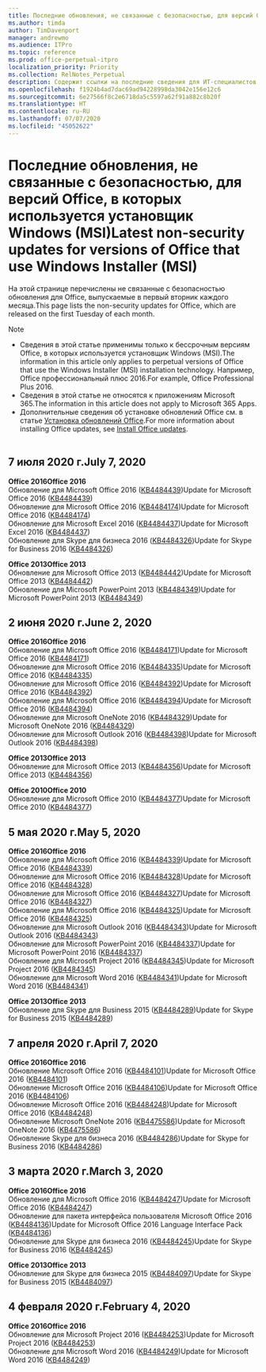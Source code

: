 ```yaml
---
title: Последние обновления, не связанные с безопасностью, для версий Office, в которых используется установщик Windows (MSI)
ms.author: timda
author: TimDavenport
manager: andrewmo
ms.audience: ITPro
ms.topic: reference
ms.prod: office-perpetual-itpro
localization_priority: Priority
ms.collection: RelNotes_Perpetual
description: Содержит ссылки на последние сведения для ИТ-специалистов об обновлениях, не связанных с безопасностью, для бессрочных версий Office 2016, Office 2013 и Office 2010
ms.openlocfilehash: f1924b4ad7dac69ad94228998da3042e156e12c6
ms.sourcegitcommit: 6e27566f8c2e6718da5c5597a62f91a882c8b20f
ms.translationtype: HT
ms.contentlocale: ru-RU
ms.lasthandoff: 07/07/2020
ms.locfileid: "45052622"
---
```

# <a name="latest-non-security-updates-for-versions-of-office-that-use-windows-installer-msi"></a><span data-ttu-id="f8ebd-103">Последние обновления, не связанные с безопасностью, для версий Office, в которых используется установщик Windows (MSI)</span><span class="sxs-lookup"><span data-stu-id="f8ebd-103">Latest non-security updates for versions of Office that use Windows Installer (MSI)</span></span>

<span data-ttu-id="f8ebd-104">На этой странице перечислены не связанные с безопасностью обновления для Office, выпускаемые в первый вторник каждого месяца.</span><span class="sxs-lookup"><span data-stu-id="f8ebd-104">This page lists the non-security updates for Office, which are released on the first Tuesday of each month.</span></span>

> [!NOTE]
> - <span data-ttu-id="f8ebd-105">Сведения в этой статье применимы только к бессрочным версиям Office, в которых используется установщик Windows (MSI).</span><span class="sxs-lookup"><span data-stu-id="f8ebd-105">The information in this article only applies to perpetual versions of Office that use the Windows Installer (MSI) installation technology.</span></span> <span data-ttu-id="f8ebd-106">Например, Office профессиональный плюс 2016.</span><span class="sxs-lookup"><span data-stu-id="f8ebd-106">For example, Office Professional Plus 2016.</span></span>
> - <span data-ttu-id="f8ebd-107">Сведения в этой статье не относятся к приложениям Microsoft 365.</span><span class="sxs-lookup"><span data-stu-id="f8ebd-107">The information in this article does not apply to Microsoft 365 Apps.</span></span>
> - <span data-ttu-id="f8ebd-108">Дополнительные сведения об установке обновлений Office см. в статье [Установка обновлений Office](https://support.office.com/article/2ab296f3-7f03-43a2-8e50-46de917611c5).</span><span class="sxs-lookup"><span data-stu-id="f8ebd-108">For more information about installing Office updates, see [Install Office updates](https://support.office.com/article/2ab296f3-7f03-43a2-8e50-46de917611c5).</span></span>
<br/><br/>

## <a name="july-7-2020"></a><span data-ttu-id="f8ebd-109">7 июля 2020 г.</span><span class="sxs-lookup"><span data-stu-id="f8ebd-109">July 7, 2020</span></span>

<span data-ttu-id="f8ebd-110">**Office 2016**</span><span class="sxs-lookup"><span data-stu-id="f8ebd-110">**Office 2016**</span></span><br/>
<span data-ttu-id="f8ebd-111">Обновление для Microsoft Office 2016 ([KB4484439](https://support.microsoft.com/help/4484439))</span><span class="sxs-lookup"><span data-stu-id="f8ebd-111">Update for Microsoft Office 2016 ([KB4484439](https://support.microsoft.com/help/4484439))</span></span><br/> <span data-ttu-id="f8ebd-112">Обновление для Microsoft Office 2016 ([KB4484174](https://support.microsoft.com/help/4484174))</span><span class="sxs-lookup"><span data-stu-id="f8ebd-112">Update for Microsoft Office 2016 ([KB4484174](https://support.microsoft.com/help/4484174))</span></span><br/> <span data-ttu-id="f8ebd-113">Обновление для Microsoft Excel 2016 ([KB4484437](https://support.microsoft.com/help/4484437))</span><span class="sxs-lookup"><span data-stu-id="f8ebd-113">Update for Microsoft Excel 2016 ([KB4484437](https://support.microsoft.com/help/4484437))</span></span><br/>
<span data-ttu-id="f8ebd-114">Обновление для Skype для бизнеса 2016 ([KB4484326](https://support.microsoft.com/help/4484326))</span><span class="sxs-lookup"><span data-stu-id="f8ebd-114">Update for Skype for Business 2016 ([KB4484326](https://support.microsoft.com/help/4484326))</span></span><br/> 

<span data-ttu-id="f8ebd-115">**Office 2013**</span><span class="sxs-lookup"><span data-stu-id="f8ebd-115">**Office 2013**</span></span><br/>
<span data-ttu-id="f8ebd-116">Обновление для Microsoft Office 2013 ([KB4484442](https://support.microsoft.com/help/4484442))</span><span class="sxs-lookup"><span data-stu-id="f8ebd-116">Update for Microsoft Office 2013 ([KB4484442](https://support.microsoft.com/help/4484442))</span></span><br/> <span data-ttu-id="f8ebd-117">Обновление для Microsoft PowerPoint 2013 ([KB4484349](https://support.microsoft.com/help/4484349))</span><span class="sxs-lookup"><span data-stu-id="f8ebd-117">Update for Microsoft PowerPoint 2013 ([KB4484349](https://support.microsoft.com/help/4484349))</span></span><br/> 


## <a name="june-2-2020"></a><span data-ttu-id="f8ebd-118">2 июня 2020 г.</span><span class="sxs-lookup"><span data-stu-id="f8ebd-118">June 2, 2020</span></span>

<span data-ttu-id="f8ebd-119">**Office 2016**</span><span class="sxs-lookup"><span data-stu-id="f8ebd-119">**Office 2016**</span></span><br/>
<span data-ttu-id="f8ebd-120">Обновление для Microsoft Office 2016 ([KB4484171](https://support.microsoft.com/help/4484171))</span><span class="sxs-lookup"><span data-stu-id="f8ebd-120">Update for Microsoft Office 2016 ([KB4484171](https://support.microsoft.com/help/4484171))</span></span><br/> <span data-ttu-id="f8ebd-121">Обновление для Microsoft Office 2016 ([KB4484335](https://support.microsoft.com/help/4484335))</span><span class="sxs-lookup"><span data-stu-id="f8ebd-121">Update for Microsoft Office 2016 ([KB4484335](https://support.microsoft.com/help/4484335))</span></span><br/> <span data-ttu-id="f8ebd-122">Обновление для Microsoft Office 2016 ([KB4484392](https://support.microsoft.com/help/4484392))</span><span class="sxs-lookup"><span data-stu-id="f8ebd-122">Update for Microsoft Office 2016 ([KB4484392](https://support.microsoft.com/help/4484392))</span></span><br/> <span data-ttu-id="f8ebd-123">Обновление для Microsoft Office 2016 ([KB4484394](https://support.microsoft.com/help/4484394))</span><span class="sxs-lookup"><span data-stu-id="f8ebd-123">Update for Microsoft Office 2016 ([KB4484394](https://support.microsoft.com/help/4484394))</span></span><br/> <span data-ttu-id="f8ebd-124">Обновление для Microsoft OneNote 2016 ([KB4484329](https://support.microsoft.com/help/4484329))</span><span class="sxs-lookup"><span data-stu-id="f8ebd-124">Update for Microsoft OneNote 2016 ([KB4484329](https://support.microsoft.com/help/4484329))</span></span><br/>
<span data-ttu-id="f8ebd-125">Обновление для Microsoft Outlook 2016 ([KB4484398](https://support.microsoft.com/help/4484398))</span><span class="sxs-lookup"><span data-stu-id="f8ebd-125">Update for Microsoft Outlook 2016 ([KB4484398](https://support.microsoft.com/help/4484398))</span></span><br/> 

<span data-ttu-id="f8ebd-126">**Office 2013**</span><span class="sxs-lookup"><span data-stu-id="f8ebd-126">**Office 2013**</span></span><br/>
<span data-ttu-id="f8ebd-127">Обновление для Microsoft Office 2013 ([KB4484356](https://support.microsoft.com/help/4484356))</span><span class="sxs-lookup"><span data-stu-id="f8ebd-127">Update for Microsoft Office 2013 ([KB4484356](https://support.microsoft.com/help/4484356))</span></span><br/> 

<span data-ttu-id="f8ebd-128">**Office 2010**</span><span class="sxs-lookup"><span data-stu-id="f8ebd-128">**Office 2010**</span></span><br/>
<span data-ttu-id="f8ebd-129">Обновление для Microsoft Office 2010 ([KB4484377](https://support.microsoft.com/help/4484377))</span><span class="sxs-lookup"><span data-stu-id="f8ebd-129">Update for Microsoft Office 2010 ([KB4484377](https://support.microsoft.com/help/4484377))</span></span><br/> 


## <a name="may-5-2020"></a><span data-ttu-id="f8ebd-130">5 мая 2020 г.</span><span class="sxs-lookup"><span data-stu-id="f8ebd-130">May 5, 2020</span></span>

<span data-ttu-id="f8ebd-131">**Office 2016**</span><span class="sxs-lookup"><span data-stu-id="f8ebd-131">**Office 2016**</span></span><br/>
<span data-ttu-id="f8ebd-132">Обновление для Microsoft Office 2016 ([KB4484339](https://support.microsoft.com/help/4484339))</span><span class="sxs-lookup"><span data-stu-id="f8ebd-132">Update for Microsoft Office 2016 ([KB4484339](https://support.microsoft.com/help/4484339))</span></span><br/> <span data-ttu-id="f8ebd-133">Обновление для Microsoft Office 2016 ([KB4484328](https://support.microsoft.com/help/4484328))</span><span class="sxs-lookup"><span data-stu-id="f8ebd-133">Update for Microsoft Office 2016 ([KB4484328](https://support.microsoft.com/help/4484328))</span></span><br/> <span data-ttu-id="f8ebd-134">Обновление для Microsoft Office 2016 ([KB4484327](https://support.microsoft.com/help/4484327))</span><span class="sxs-lookup"><span data-stu-id="f8ebd-134">Update for Microsoft Office 2016 ([KB4484327](https://support.microsoft.com/help/4484327))</span></span><br/> <span data-ttu-id="f8ebd-135">Обновление для Microsoft Office 2016 ([KB4484325](https://support.microsoft.com/help/4484325))</span><span class="sxs-lookup"><span data-stu-id="f8ebd-135">Update for Microsoft Office 2016 ([KB4484325](https://support.microsoft.com/help/4484325))</span></span><br/> <span data-ttu-id="f8ebd-136">Обновление для Microsoft Outlook 2016 ([KB4484343](https://support.microsoft.com/help/4484343))</span><span class="sxs-lookup"><span data-stu-id="f8ebd-136">Update for Microsoft Outlook 2016 ([KB4484343](https://support.microsoft.com/help/4484343))</span></span><br/> <span data-ttu-id="f8ebd-137">Обновление для Microsoft PowerPoint 2016 ([KB4484337](https://support.microsoft.com/help/4484337))</span><span class="sxs-lookup"><span data-stu-id="f8ebd-137">Update for Microsoft PowerPoint 2016 ([KB4484337](https://support.microsoft.com/help/4484337))</span></span><br/> <span data-ttu-id="f8ebd-138">Обновление для Microsoft Project 2016 ([KB4484345](https://support.microsoft.com/help/4484345))</span><span class="sxs-lookup"><span data-stu-id="f8ebd-138">Update for Microsoft Project 2016 ([KB4484345](https://support.microsoft.com/help/4484345))</span></span><br/> <span data-ttu-id="f8ebd-139">Обновление для Microsoft Word 2016 ([KB4484341](https://support.microsoft.com/help/4484341))</span><span class="sxs-lookup"><span data-stu-id="f8ebd-139">Update for Microsoft Word 2016 ([KB4484341](https://support.microsoft.com/help/4484341))</span></span><br/> 


<span data-ttu-id="f8ebd-140">**Office 2013**</span><span class="sxs-lookup"><span data-stu-id="f8ebd-140">**Office 2013**</span></span><br/>
<span data-ttu-id="f8ebd-141">Обновление для Skype для Business 2015 ([KB4484289](https://support.microsoft.com/help/4484289))</span><span class="sxs-lookup"><span data-stu-id="f8ebd-141">Update for Skype for Business 2015 ([KB4484289](https://support.microsoft.com/help/4484289))</span></span><br/>

## <a name="april-7-2020"></a><span data-ttu-id="f8ebd-142">7 апреля 2020 г.</span><span class="sxs-lookup"><span data-stu-id="f8ebd-142">April 7, 2020</span></span>

<span data-ttu-id="f8ebd-143">**Office 2016**</span><span class="sxs-lookup"><span data-stu-id="f8ebd-143">**Office 2016**</span></span><br/>
<span data-ttu-id="f8ebd-144">Обновление Microsoft Office 2016 ([KB4484101](https://support.microsoft.com/help/4484101))</span><span class="sxs-lookup"><span data-stu-id="f8ebd-144">Update for Microsoft Office 2016 ([KB4484101](https://support.microsoft.com/help/4484101))</span></span><br/>
<span data-ttu-id="f8ebd-145">Обновление Microsoft Office 2016 ([KB4484106](https://support.microsoft.com/help/4484106))</span><span class="sxs-lookup"><span data-stu-id="f8ebd-145">Update for Microsoft Office 2016 ([KB4484106](https://support.microsoft.com/help/4484106))</span></span><br/>
<span data-ttu-id="f8ebd-146">Обновление Microsoft Office 2016 ([KB4484248](https://support.microsoft.com/help/4484248))</span><span class="sxs-lookup"><span data-stu-id="f8ebd-146">Update for Microsoft Office 2016 ([KB4484248](https://support.microsoft.com/help/4484248))</span></span><br/>
<span data-ttu-id="f8ebd-147">Обновление Microsoft OneNote 2016 ([KB4475586](https://support.microsoft.com/help/4475586))</span><span class="sxs-lookup"><span data-stu-id="f8ebd-147">Update for Microsoft OneNote 2016 ([KB4475586](https://support.microsoft.com/help/4475586))</span></span><br/>
<span data-ttu-id="f8ebd-148">Обновление Skype для бизнеса 2016 ([KB4484286](https://support.microsoft.com/help/4484286))</span><span class="sxs-lookup"><span data-stu-id="f8ebd-148">Update for Skype for Business 2016 ([KB4484286](https://support.microsoft.com/help/4484286))</span></span> <br/>


## <a name="march-3-2020"></a><span data-ttu-id="f8ebd-149">3 марта 2020 г.</span><span class="sxs-lookup"><span data-stu-id="f8ebd-149">March 3, 2020</span></span>

<span data-ttu-id="f8ebd-150">**Office 2016**</span><span class="sxs-lookup"><span data-stu-id="f8ebd-150">**Office 2016**</span></span><br/>
<span data-ttu-id="f8ebd-151">Обновление для Microsoft Office 2016 ([KB4484247](https://support.microsoft.com/help/4484247))</span><span class="sxs-lookup"><span data-stu-id="f8ebd-151">Update for Microsoft Office 2016 ([KB4484247](https://support.microsoft.com/help/4484247))</span></span><br/> <span data-ttu-id="f8ebd-152">Обновление для пакета интерфейса пользователя Microsoft Office 2016 ([KB4484136](https://support.microsoft.com/help/4484136))</span><span class="sxs-lookup"><span data-stu-id="f8ebd-152">Update for Microsoft Office 2016 Language Interface Pack ([KB4484136](https://support.microsoft.com/help/4484136))</span></span><br/>
<span data-ttu-id="f8ebd-153">Обновление для Skype для бизнеса 2016 ([KB4484245](https://support.microsoft.com/help/4484245))</span><span class="sxs-lookup"><span data-stu-id="f8ebd-153">Update for Skype for Business 2016 ([KB4484245](https://support.microsoft.com/help/4484245))</span></span> <br/>

<span data-ttu-id="f8ebd-154">**Office 2013**</span><span class="sxs-lookup"><span data-stu-id="f8ebd-154">**Office 2013**</span></span><br/>
<span data-ttu-id="f8ebd-155">Обновление для Skype для бизнеса 2015 ([KB4484097](https://support.microsoft.com/help/4484097))</span><span class="sxs-lookup"><span data-stu-id="f8ebd-155">Update for Skype for Business 2015 ([KB4484097](https://support.microsoft.com/help/4484097))</span></span><br/>


## <a name="february-4-2020"></a><span data-ttu-id="f8ebd-156">4 февраля 2020 г.</span><span class="sxs-lookup"><span data-stu-id="f8ebd-156">February 4, 2020</span></span>

<span data-ttu-id="f8ebd-157">**Office 2016**</span><span class="sxs-lookup"><span data-stu-id="f8ebd-157">**Office 2016**</span></span><br/>
<span data-ttu-id="f8ebd-158">Обновление для Microsoft Project 2016 ([KB4484253](https://support.microsoft.com/help/4484253))</span><span class="sxs-lookup"><span data-stu-id="f8ebd-158">Update for Microsoft Project 2016 ([KB4484253](https://support.microsoft.com/help/4484253))</span></span> <br/>
<span data-ttu-id="f8ebd-159">Обновление для Microsoft Word 2016 ([KB4484249](https://support.microsoft.com/help/4484249))</span><span class="sxs-lookup"><span data-stu-id="f8ebd-159">Update for Microsoft Word 2016 ([KB4484249](https://support.microsoft.com/help/4484249))</span></span> <br/>



